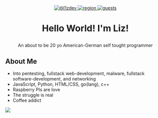 <div style="width: 100%;" align="center">
    <a target="_blank" rel="noopener noreferrer" href="https://github.com/l1zdev">
        <img src="https://img.shields.io/badge/@l1z-dev-black?style=flat-square" alt="@l1zdev">
    </a>
    <a target="_blank" rel="noopener noreferrer" href="https://external-content.duckduckgo.com/iu/?u=https%3A%2F%2Fd3f6gjnauy613m.cloudfront.net%2Fsystem%2Fproduction%2Fcompanies%2F000%2F821%2F26160674cb4ead36e834eda482f5b209242ef498%2Fslider_WBM-Bay-Polizei-RGB.png%3F1655478502&f=1&nofb=1&ipt=4b27d3d5669c1d594c0c42161ce056266131633e786db972c607b9dcb08a18f2&ipo=images">
        <img src="https://img.shields.io/badge/region-bavaria-red?style=flat-square&label=region
" alt="region">
    </a>
    <a target="_blank" rel="noopener noreferrer" href="https://github.com/l1zdev?tab=followers">
        <img src="https://komarev.com/ghpvc/?username=l1zdev&label=Guests&color=000000&style=flat-square" alt="guests">
    </a>
    
</div>

# <p align="center">Hello World! I'm Liz!</p>
<p align="center">An about to be 20 yo American-German self tought programmer</p>


## About Me 
- Into pentesting, fullstack web-development, malware, fullstack software-development,  and networking
- JavaScript, Python, HTML/CSS, go(lang), c++
- Raspberry PIs are love
- The struggle is real
- Coffee addict 

![](https://hit.yhype.me/github/profile?user_id=174559708)
